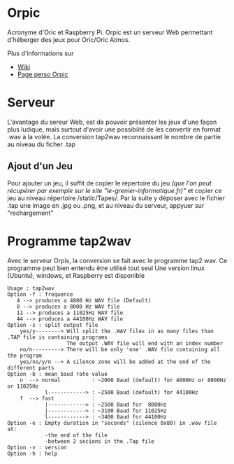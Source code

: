 # Orpic

Acronyme d'Oric et Raspberry Pi.
Orpic est un serveur Web permettant d'héberger des jeux pour Oric/Oric Atmos.

Plus d'informations sur
* [Wiki](https://github.com/ckl67/Orpic/wiki)
* [Page perso Orpic](http://christian.klugesherz.free.fr/index.php/2020/02/25/orpic/)

# Serveur

L'avantage du sereur Web, est de pouvoir présenter les jeux d'une façon plus ludique, mais surtout d'avoir une possibiité de les convertir en format .wav à la volée. 
La conversion tap2wav reconnaissant le nombre de partie au niveau du ficher .tap

## Ajout d'un Jeu

Pour ajouter un jeu, il suffit de copier le répertoire du jeu _(que l'on peut récupérer par exemple sur le site "le-grenier-informatique.fr)"_ et copier ce jeu au niveau répertoire /static/Tapes/<nouveau jeu>.
Par la suite y déposer avec le fichier .tap  une image en .jpg ou .png, et au niveau du serveur, appyuer sur "rechargement"

# Programme tap2wav

Avec le serveur Orpis, la conversion se fait avec le programme tap2 wav.
Ce programme peut bien entendu être utilisé tout seul
Une version linux (Ubuntu), windows, et Raspberry est disponible

    Usage : tap2wav
    Option -f : frequence 
       4 --> produces a 4800 Hz WAV file (Default) 
       8 --> produces a 8000 Hz WAV file 
       11 --> produces a 11025Hz WAV file  
       44 --> produces a 44100Hz WAV file  
    Option -s : split output file 
        yes/y--------> Will split the .WAV files in as many files than .TAP file is containing programs
                       The output .WAV file will end with an index number 
        no/n---------> There will be only 'one' .WAV file containing all the program 
        yes/no/y/n --> A silence zone will be added at the end of the different parts 
    Option -b : mean baud rate value 
        n  --> normal          : ~2000 Baud (default) for 4800Hz or 8000Hz or 11025Hz 
                l------------> : ~2500 Baud (default) for 44100Hz 
        f  --> fast            :                        
                |------------> : ~2500 Baud for  8000Hz  
                |------------> : ~3100 Baud for 11025Hz  
                l------------> : ~3400 Baud for 44100Hz  
    Option -e : Empty duration in "seconds" (silence 0x80) in .wav file at: 
                -the end of the file  
                -between 2 secions in the .Tap file 
    Option -v : version 
    Option -h : help 


